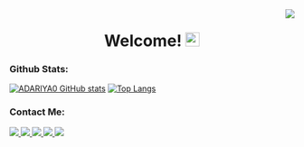 <img align="right" src="https://visitor-badge.laobi.icu/badge?page_id=adariya0.adariya0" />

<h1 align="center">
  Welcome!
  <img src="https://raw.githubusercontent.com/Tarikul-Islam-Anik/Animated-Fluent-Emojis/master/Emojis/Hand%20gestures/Waving%20Hand%20Medium-Light%20Skin%20Tone.png" alt="Waving Hand Medium-Light Skin Tone" width="25" height="25" />
</h1>

<h3>Github Stats:</h3>
  
[![ADARIYA0 GitHub stats](https://github-readme-stats.vercel.app/api?username=adariya0)](https://github.com/anuraghazra/github-readme-stats) [![Top Langs](https://github-readme-stats.vercel.app/api/top-langs/?username=adariya0)](https://github.com/anuraghazra/github-readme-stats)

<h3>Contact Me:</h3>

<a href="https://www.instagram.com/adariya0">
  <img src="https://img.shields.io/badge/Instagram-E4405F?style=for-the-badge&logo=instagram&logoColor=white" target="_blank"/>
</a>

<a href="https://www.linkedin.com/in/adrian-anugerah-m-a289a7282">
  <img src="https://img.shields.io/badge/LinkedIn-0077B5?style=for-the-badge&logo=linkedin&logoColor=white" target="_blank"/>
</a>

<a href="https://www.reddit.com/user/AAIYR">
  <img src="https://img.shields.io/badge/Reddit-FF4500?style=for-the-badge&logo=reddit&logoColor=white" target="_blank"/>
</a>

<a href="https://stackoverflow.com/users/22111433/adariya0">
  <img src="https://img.shields.io/badge/Stack_Overflow-FE7A16?style=for-the-badge&logo=stack-overflow&logoColor=white" target="_blank"/>
</a>

<a href="https://x.com/adariya0">
  <img src="https://img.shields.io/badge/X-000000?style=for-the-badge&logo=x&logoColor=white" target="_blank"/>
</a>
